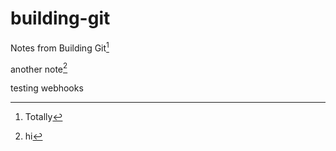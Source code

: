 # building-git
Notes from Building Git[^1]

another note[^2]

testing webhooks

[^1]: Totally
[^2]: hi

